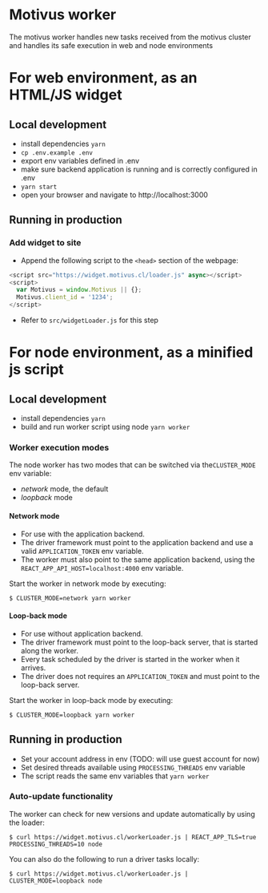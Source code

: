 # Motivus worker
The motivus worker handles new tasks received from the motivus cluster and handles its safe execution in web and node environments

# For web environment, as an HTML/JS widget

## Local development
- install dependencies `yarn`
- `cp .env.example .env`
- export env variables defined in .env
- make sure backend application is running and is correctly configured in .env
- `yarn start`
- open your browser and navigate to http://localhost:3000

## Running in production
### Add widget to site
- Append the following script to the `<head>` section of the webpage:
```javascript
<script src="https://widget.motivus.cl/loader.js" async></script>
<script>
  var Motivus = window.Motivus || {};
  Motivus.client_id = '1234';
</script>
```
- Refer to `src/widgetLoader.js` for this step

# For node environment, as a minified js script

## Local development
- install dependencies `yarn`
- build and run worker script using node `yarn worker`

### Worker execution modes
The node worker has two modes that can be switched via the`CLUSTER_MODE` env variable:
- *network* mode, the default
- *loopback* mode

#### Network mode
- For use with the application backend.
- The driver framework must point to the application backend and use a valid `APPLICATION_TOKEN` env variable.
- The worker must also point to the same application backend, using the `REACT_APP_API_HOST=localhost:4000` env variable.

Start the worker in network mode by executing:

`$ CLUSTER_MODE=network yarn worker`

#### Loop-back mode
- For use without application backend.
- The driver framework must point to the loop-back server, that is started along the worker.
- Every task scheduled by the driver is started in the worker when it arrives.
- The driver does not requires an `APPLICATION_TOKEN` and must point to the loop-back server.

Start the worker in loop-back mode by executing:

`$ CLUSTER_MODE=loopback yarn worker`

## Running in production
- Set your account address in env (TODO: will use guest account for now)
- Set desired threads available using `PROCESSING_THREADS` env variable
- The script reads the same env variables that `yarn worker`

### Auto-update functionality
The worker can check for new versions and update automatically by using the loader:

`$ curl https://widget.motivus.cl/workerLoader.js | REACT_APP_TLS=true PROCESSING_THREADS=10 node`

You can also do the following to run a driver tasks locally:

`$ curl https://widget.motivus.cl/workerLoader.js | CLUSTER_MODE=loopback node`

